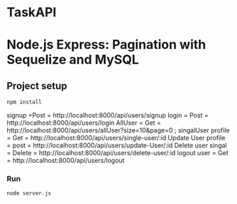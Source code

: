 # TaskAPI
# Node.js Express: Pagination with Sequelize and MySQL

## Project setup
```
npm install
```
signup =Post = http://localhost:8000/api/users/signup
login = Post = http://localhost:8000/api/users/login
AllUser = Get = http://localhost:8000/api/users/allUser?size=10&page=0 ;
singalUser profile = Get = http://localhost:8000/api/users/single-user/:id
Update User profile = post = http://localhost:8000/api/users/update-User/:id
Delete user singal  = Delete = http://localhost:8000/api/users/delete-user/:id
logout user = Get = http://localhost:8000/api/users/logout
### Run
```
node server.js
```